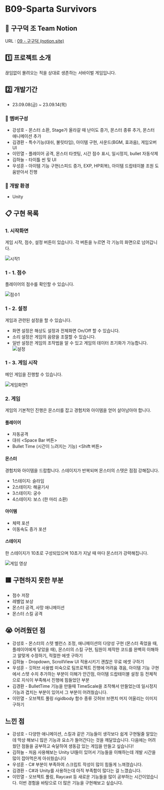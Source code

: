 
# B09-Sparta Survivors
 
<p>
</p>

## 🦆 구구덕 조 Team Notion
URL : [09 - 구구덕 (notion.site)](https://teamsparta.notion.site/09-6e10d82f2c4c43f5a5f23a398eb48b20)
 ## :one: 프로젝트 소개
끊임없이 몰려오는 적을 상대로 생존하는 서바이벌 게임입니다.
## :two: 개발기간
- 23.09.08(금) ~ 23.09.14(목)

### :raising_hand: 멤버구성
- 강성호 - 몬스터 소환, Stage가 올라갈 때 난이도 증가, 몬스터 종류 추가, 몬스터 애니메이션 추가
- 김경환 - 특수기능(대쉬, 불릿타임), 아이템 구현, 사운드(BGM, 효과음), 게임오버 UI
- 이민열 - 플레이어 공격, 몬스터 타겟팅, 시간 점수 표시, 일시정지, bullet 자동삭제
- 김하늘 - 타이틀 씬 및 UI
- 우성훈 - 아이템 기능 구현(스피드 증가, EXP, HP회복), 아이템 드랍테이블 조원 도움받아서 진행


### :hammer: 개발 환경 
- Unity

## :clipboard: 구현 목록

### 1. 시작화면
게임 시작, 점수, 설정 버튼이 있습니다.
각 버튼을 누르면 각 기능의 화면으로 넘어갑니다.

![시작1](https://github.com/kkh9700/sparta_survivors/assets/70570791/ef0f2a5c-162b-4948-b3b5-5d400c358ea5)

### 1 - 1. 점수
플레이어의 점수를 확인할 수 있습니다.

![점수1](https://github.com/kkh9700/sparta_survivors/assets/70570791/8379948c-fa20-4283-b792-febc96eb4849)

### 1 - 2. 설정
게임과 관련된 설정을 할 수 있습니다. 

-  화면 설정은 해상도 설정과 전체화면 On/Off 할 수 있습니다.
- 소리 설정은 게임의 음량을 조절할 수 있습니다.
- 일반 설정은 게임의 조작법을 알 수 있고 게임의 데이터 초기화가 가능합니다.
![설정](https://github.com/kkh9700/sparta_survivors/assets/70570791/32adf10a-c2c3-464f-8b24-fdb51ac788ae)

### 1 - 3. 게임 시작
메인 게임을 진행할 수 있습니다. 

![게임화면1](https://github.com/kkh9700/sparta_survivors/assets/70570791/075d27d8-2372-4b2b-8bbf-c99cc36e0ba4)

### 2. 게임
게임의 기본적인 진행은 몬스터를 잡고 경험치와 아이템을 얻어 살아남아야 합니다.

#### 플레이어
- 자동공격 
- 대쉬 <Space Bar 버튼>
- Bullet Time (시간이 느려지는 기능) <Shift 버튼>

#### 몬스터
경험치와 아이템을 드랍합니다. 
스테이지가 반복되며 몬스터의 스텟은 점점 강해집니다.
- 1스테이지: 슬라임
- 2스테이지: 해골기사
- 3스테이지: 궁수
- 4스테이지: 보스 (한 마리 소환)


#### 아이템
- 체력 포션
- 이동속도 증가 포션
#### 스테이지 
한 스테이지가 10초로 구성되있으며 10초가 지날 때 마다 몬스터가 강력해집니다.

![게임 영상](https://github.com/kkh9700/sparta_survivors/assets/70570791/c0f46acd-6b24-4484-9085-4c8392909212)

## 🟥 구현하지 못한 부분
- 점수 저장
- 레벨업 보상
- 몬스터 공격, 사망 애니메이션
- 몬스터 스킬 공격

## :sob: 어려웠던 점

- 강성호 - 몬스터의 스텟 벨런스 조정, 애니메이션의 다양성 구현 (몬스터 죽었을 때, 플레이어에게 닿았을 때), 몬스터의 스킬 구현, 팀원이 제작한 코드를 완벽히 이해하고 알맞게 수정하기, 적절한 에셋 구하기
- 김하늘 - Dropdown, ScrollView UI 적용시키기 괜찮은 무료 에셋 구하기
- 우성훈 - 깃허브 사용법 미숙으로 팀프로젝트 진행에 어려움 겪음, 아이템 기능 구현에서 스텟 수치 추가하는 부분이 이해가 안간점, 아이템 드랍테이블 설정 등 전체적으로 지식이 부족해서 진행에 힘들었던 부분
- 김경환 - BulletTime 기능을 만들때 TimeScale을 조작해서 만들었는데 일시정지 기능과 겹치는 부분이 있어서 그 부분이 어려웠습니다.
- 이민열 - 오브젝트 풀링 rigidbody 함수 종류 깃허브 브랜치 머지 어울리는 이미지 구하기

## 느낀 점
- 강성호 - 다양한 애니메이션, 스킬과 같은 기능들이 생각보다 쉽게 구현될줄 알았는데 막상 해보니 많은 기능과 요소가 들어간다는 것을 깨달았습니다. 다음에는 어려웠던 점들을 공부하고 숙달하여 생동감 있는 게임을 만들고 싶습니다!
- 김하늘 - 처음 사용해보는 Unity UI들이 있어서 기능들을 이해하는데 개발 시간을 많이 잡아먹은게 아쉬웠습니다
- 우성훈 - C# 부분이 부족하여 스크립트 작성이 많이 힘들게 느껴졌습니다.
- 김경환 - C#과 Unity를 사용하는데 아직 부족함이 많다는 걸 느꼈습니다.
- 이민열 - 오브젝트 풀링, Raycast 등 새로운 기능들을 많이 공부하는 시간이었습니다. 이번 경험을 바탕으로 더 많은 기능을 구현해보고 싶습니다.


